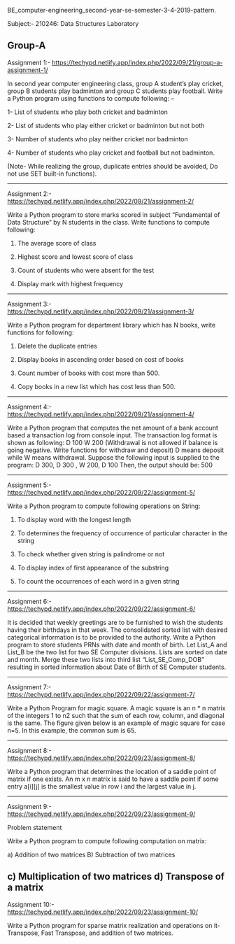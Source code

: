 BE_computer-engineering_second-year-se-semester-3-4-2019-pattern.

Subject:- 210246: Data Structures Laboratory

Group-A
-----------------------------------------------------------------------------------------------------------------------------------------------------------------------
Assignment 1:- https://techypd.netlify.app/index.php/2022/09/21/group-a-assignment-1/

In second year computer engineering class, group A student’s play cricket, group B students play badminton and group C students play football. Write a Python program using functions to compute following: –

1- List of students who play both cricket and badminton

2- List of students who play either cricket or badminton but not both

3- Number of students who play neither cricket nor badminton

4- Number of students who play cricket and football but not badminton.

(Note- While realizing the group, duplicate entries should be avoided, Do not use SET built-in functions).

-----------------------------------------------------------------------------------------------------------------------------------------------------------------------
Assignment 2:- https://techypd.netlify.app/index.php/2022/09/21/assignment-2/

Write a Python program to store marks scored in subject “Fundamental of Data Structure” by N students in the class. Write functions to compute following:

1. The average score of class

2. Highest score and lowest score of class

3. Count of students who were absent for the test

4. Display mark with highest frequency
-----------------------------------------------------------------------------------------------------------------------------------------------------------------------
Assignment 3:- https://techypd.netlify.app/index.php/2022/09/21/assignment-3/

Write a Python program for department library which has N books, write functions for following:

1. Delete the duplicate entries

2. Display books in ascending order based on cost of books

3. Count number of books with cost more than 500.

4. Copy books in a new list which has cost less than 500.
-----------------------------------------------------------------------------------------------------------------------------------------------------------------------
Assignment 4:- https://techypd.netlify.app/index.php/2022/09/21/assignment-4/

Write a Python program that computes the net amount of a bank account based a transaction log from console input. The transaction log format is shown as following: D 100 W 200 (Withdrawal is not allowed if balance is going negative. Write functions for withdraw and deposit) D means deposit while W means withdrawal. Suppose the following input is supplied to the program: D 300, D 300 , W 200, D 100 Then, the output should be: 500

-----------------------------------------------------------------------------------------------------------------------------------------------------------------------
Assignment 5:- https://techypd.netlify.app/index.php/2022/09/22/assignment-5/

Write a Python program to compute following operations on String:

1. To display word with the longest length

2. To determines the frequency of occurrence of particular character in the string

3. To check whether given string is palindrome or not

4. To display index of first appearance of the substring

5. To count the occurrences of each word in a given string
-----------------------------------------------------------------------------------------------------------------------------------------------------------------------
Assignment 6:- https://techypd.netlify.app/index.php/2022/09/22/assignment-6/

It is decided that weekly greetings are to be furnished to wish the students having their birthdays in that week. The consolidated sorted list with desired categorical information is to be provided to the authority. Write a Python program to store students PRNs with date and month of birth. Let List_A and List_B be the two list for two SE Computer divisions. Lists are sorted on date and month. Merge these two lists into third list “List_SE_Comp_DOB” resulting in sorted information about Date of Birth of SE Computer students.

-----------------------------------------------------------------------------------------------------------------------------------------------------------------------
Assignment 7:- https://techypd.netlify.app/index.php/2022/09/22/assignment-7/

Write a Python Program for magic square. A magic square is an n * n matrix of the integers 1 to n2 such that the sum of each row, column, and diagonal is the same. The figure given below is an example of magic square for case n=5. In this example, the common sum is 65.

-----------------------------------------------------------------------------------------------------------------------------------------------------------------------
Assignment 8:- https://techypd.netlify.app/index.php/2022/09/23/assignment-8/

Write a Python program that determines the location of a saddle point of matrix if one exists. An m x n matrix is said to have a saddle point if some entry a[i][j] is the smallest value in row i and the largest value in j.

-----------------------------------------------------------------------------------------------------------------------------------------------------------------------
Assignment 9:- https://techypd.netlify.app/index.php/2022/09/23/assignment-9/

Problem statement

Write a Python program to compute following computation on matrix:

a) Addition of two matrices B) Subtraction of two matrices

c) Multiplication of two matrices d) Transpose of a matrix
-----------------------------------------------------------------------------------------------------------------------------------------------------------------------
Assignment 10:- https://techypd.netlify.app/index.php/2022/09/23/assignment-10/

Write a Python program for sparse matrix realization and operations on it- Transpose, Fast Transpose, and addition of two matrices.
